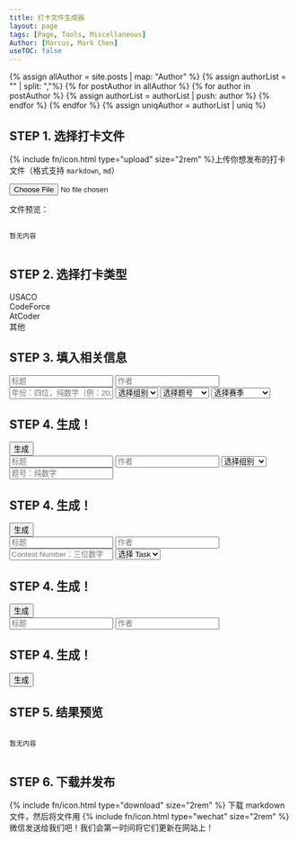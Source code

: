 ```yaml
---
title: 打卡文件生成器
layout: page
tags: [Page, Tools, Miscellaneous]
Author: [Marcus, Mark Chen]
useTOC: false
---
```

<script src="{{ site.baseurl }}/js/file-generator.js"></script>

{% assign allAuthor = site.posts | map: "Author" %}
{% assign authorList = "" | split: ","%}
{% for postAuthor in allAuthor %}
    {% for author in postAuthor %}
        {% assign authorList = authorList | push: author %}
    {% endfor %}
{% endfor %}
{% assign uniqAuthor = authorList | uniq %}

<datalist style="display: none;" id="siteAuthor">
    {% for author in uniqAuthor %}
    <option>{{author}}</option>
    {% endfor %}
</datalist>

## STEP 1. 选择打卡文件

{% include fn/icon.html type="upload" size="2rem" %}上传你想发布的打卡文件（格式支持 `markdown`, `md`）

<input type='file' accept=".md,.markdown" onchange='openFile(event)'><br>

文件预览：

<pre style="max-height: 15rem; overflow-y: auto;">
<code id="inFileContent">
暂无内容
</code>
</pre>

## STEP 2. 选择打卡类型
<div class="button-box" id="selectors">
    <div class="main-button" id="usacoSelector" onclick="chooseSelector('usaco')" style="margin-right: 0; border-radius: 24px 0 0 24px;">
        USACO
    </div>
    <div class="main-button" id="codeforceSelector" onclick="chooseSelector('codeforce')" style="margin-right: 0; margin-left: 0;border-radius: 0;">
        CodeForce
    </div>
    <div class="main-button" id="atcoderSelector" onclick="chooseSelector('atcoder')" style="margin-right: 0; margin-left: 0;border-radius: 0;">
        AtCoder
    </div>
    <div class="main-button" id="otherSelector" onclick="chooseSelector('other')" style="margin-left: 0; border-radius: 0 24px 24px 0;">
        其他
    </div>
</div>

## STEP 3. 填入相关信息

<div>
    <div id="usaco" class="input">
        <input type="text" value="" id="utitle" placeholder="标题">
        <input type="text" value="" id="uauthor" placeholder="作者" list="siteAuthor">
        <input type="text" value="" id="uyear" placeholder="年份：四位，纯数字（例：2020）">
        <select id="ugroup">
            <option value=""> 选择组别 </option>
            <option value="Platinum"> Platinum </option>
            <option value="Gold"> Gold </option>
            <option value="Silver"> Silver </option>
            <option value="Bronze"> Bronze </option>
        </select>
        <select id="uquestion">
            <option value=""> 选择题号 </option>
            <option value="1"> Question 1 </option>
            <option value="2"> Question 2 </option>
            <option value="3"> Question 3 </option>
        </select>
        <select id="useason">
            <option value=""> 选择赛季 </option>
            <option value="Jan"> January </option>
            <option value="Feb"> February </option>
            <option value="Dec"> December </option>
            <option value="Open"> Open Contest </option>
        </select>
        <h2>STEP 4. 生成！</h2>
        <button class="main-button" onclick="downloadClockInFile(generateU)">生成</button>
    </div>
    <div id="codeforce" class="input">
        <input type="text" value="" id="ctitle" placeholder="标题" >
        <input type="text" value="" id="cauthor" placeholder="作者" list="siteAuthor">
        <select id="cgroup">
            <option value=""> 选择组别 </option>
            <option value="1"> Division 1 </option>
            <option value="2"> Division 2 </option>
            <option value="3"> Division 3 </option>
        </select>
        <input type="text" value="" id="cquestion" placeholder="题号：纯数字" >
        <h2>STEP 4. 生成！</h2>
        <button class="main-button" onclick="downloadClockInFile(generateC)">生成</button>
    </div>
    <div id="atcoder" class="input">
        <input type="text" value="" id="atitle" placeholder="标题" >
        <input type="text" value="" id="aauthor" placeholder="作者" list="siteAuthor">
        <input type="text" value="" id="anumber" placeholder="Contest Number：三位数字 （例：240）">
        <select id="aquestion">
            <option value=""> 选择 Task </option>
            <option value="A"> Task A </option>
            <option value="B"> Task B </option>
            <option value="C"> Task C </option>
            <option value="D"> Task D </option>
            <option value="E"> Task E </option>
        </select>
        <h2>STEP 4. 生成！</h2>
        <button class="main-button" onclick="downloadClockInFile(generateA)">生成</button>
    </div>
    <div id="other" class="input">
        <input type="text" value="" id="otitle" placeholder="标题" >
        <input type="text" value="" id="oauthor" placeholder="作者" list="siteAuthor">
        <h2>STEP 4. 生成！</h2>
        <button class="main-button" onclick="downloadClockInFile(generateO)">生成</button>
    </div>
</div>

## STEP 5. 结果预览

<pre style="max-height: 15rem; overflow-y: auto;">
<code id="outPreview">
暂无内容
</code>
</pre>

## STEP 6. 下载并发布

<p>
{% include fn/icon.html type="download" size="2rem" %} 下载 markdown 文件，然后将文件用 {% include fn/icon.html type="wechat" size="2rem" %} 微信发送给我们吧！我们会第一时间将它们更新在网站上！
</p>

<script>
    var title="";
    if (document.readyState !== 'loading') {
        chooseSelector("usaco");
    } else {
        document.addEventListener('DOMContentLoaded', chooseSelector("usaco"));
    }
    function generateU(){
        title=document.getElementById("utitle").value;
        let author=document.getElementById("uauthor").value;
        let year=document.getElementById("uyear").value;
        let group=document.getElementById("ugroup").value;
        let question=document.getElementById("uquestion").value;
        let season=document.getElementById("useason").value;
        return("---\nlayout: usaco-post\ntitle: " + title +"\ntags: [\"USACO analysis\"]\nAuthor: [\"" + author + "\"]\nyear: " + year + "\ngroup: " + group + "\nseason: " + season + "\nquestion: " + question + "\n---");
    }
    function generateC(){
        title=document.getElementById("ctitle").value;
        let author=document.getElementById("cauthor").value;
        let group=document.getElementById("cgroup").value;
        let question=document.getElementById("cquestion").value;
        return("---\nlayout: post\ntitle: " + title + "\ntags: [\"CodeForce\",\"Other-analysis\"]\nAuthor: [\""+ author + "\"]\ngroup: "+ group +"\nquestion: " + question + "\n---");
    }
    function generateA(){
        title=document.getElementById("atitle").value;
        let author=document.getElementById("aauthor").value;
        let contestID = document.getElementById("anumber").value;
        let task = document.getElementById("aquestion").value;
        return("---\nlayout: post\ntitle: "+ title +"\ntags: [\"AtCoder\", \"Other-analysis\"]\nAuthor: [\""+ author +"\"]\ntestID: "+ contestID + "\ntask: " + task + "\n---");
    }
    function generateO(){
        title=document.getElementById("otitle").value;
        let author=document.getElementById("oauthor").value;
        return("---\nlayout: post\ntitle: "+ title +"\ntags: [\"Other-analysis\"]\nAuthor: [\""+ author +"\"]\n---");
    }
    function deselect(target){
        target.style.backgroundColor = "rgb(243, 247, 255)";
        target.style.color = "black";
    }
    function select(target){
        target.style.backgroundColor = "#015d9b";
        target.style.color = "ghostwhite";
    }
    function chooseSelector(target){
        document.getElementById("selectors").childNodes.forEach(function(each){
            try{deselect(each);}
            catch{;}
        });
        select(document.getElementById(target+"Selector"));
        document.querySelectorAll(".input").forEach(function(each){
            each.style.display="none";
        });
        document.getElementById(target).style.display="";
    }
    function downloadClockInFile(yamlGenerator){
        let yamlHead = yamlGenerator();
        let date = new Date();
        let dateString = date.getFullYear() + "-" + (date.getMonth() + 1) + "-" + date.getDate();
        let content = document.getElementById("inFileContent").innerText;
        let result = yamlHead + "\n" + content;
        title = title.replaceAll("_", "-").replaceAll(" ", "-");
        document.getElementById("outPreview").innerText = result;
        if(content!="\n暂无内容\n") download(dateString + "-" + title + ".md", result);
    }
</script>